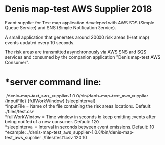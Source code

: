 # Denis map-test AWS Supplier 2018
Event supplier for Test map application developed with AWS SQS (Simple Queue Service) and SNS (Simple Notification Service).

A small application that generates around 20000 risk areas (Heat map) events updated every 10 seconds.

The risk areas are transmitted asynchronously via AWS SNS and SQS services and consumed by the companion application "Denis map-test AWS Consumer".

*server command line:
=====================
./denis-map-test_aws_supplier-1.0.0/bin/denis-map-test_aws_supplier {inputFile} {fullWorkWindow} {sleepInterval}
<br>*inputFile = Name of the file containing the risk areas locations. Default: ./files/test.csv
<br>*fullWorkWindow = Time window in seconds to keep emitting events after being notifed of a new consumer. Default: 120
<br>*sleepInterval = Interval in seconds between event emissions. Default: 10
<br>*example: ./denis-map-test_aws_supplier-1.0.0/bin/denis-map-test_aws_supplier ./files/test1.csv 120 10
